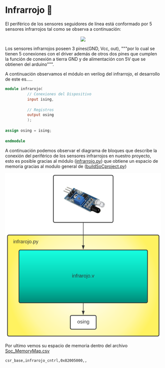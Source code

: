 # Infrarrojo 🚨
El periférico de los sensores seguidores de línea está conformado por 5 sensores infrarrojos tal como se observa a continuación:

<p align="center">
  <img src="/Imagenes/IR.jpeg" align="center">
</p>

Los sensores infrarrojos poseen 3 pines(GND, Vcc, out), """por lo cual se tienen 5 conexiones con el driver además de otros dos pines que cumplen la función de conexión a tierra GND y de alimentación con 5V que se obtienen del arduino""".

A continuación observamos el módulo en verilog del infrarrojo, el desarrollo de este es.....

```verilog
module infrarojo(   
          // Conexiones del Dispositivo
          input ising,

          // Registros
          output osing
          );

assign osing = ising;

endmodule
```
A continuación podemos observar el diagrama de bloques que describe la conexión del periférico de los sensores infrarrojos en nuestro proyecto, esto es posible gracias al módulo ([infrarrojo.py](/SoC_project/module/infrarojo.py)) que obtiene un espacio de memoria gracias al modulo general de ([buildSoCproject.py](/SoC_project/buildSoCproject.py))   

![Screenshot](/images/infra_mem.png)

Por ultimo vemos su espacio de memoria dentro del archivo [Soc_MemoryMap.csv](/SoC_project/Soc_MemoryMap.csv)

```
csr_base,infrarojo_cntrl,0x82005000,,
```
